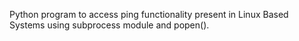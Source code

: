 Python program to access ping functionality present in Linux Based Systems using subprocess module and popen().
